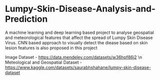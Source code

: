 # Lumpy-Skin-Disease-Analysis-and-Prediction
A machine learning and deep learning based project to analyse geospatial and meteorological features that affect the spread of Lumpy Skin Disease Virus. CNN based approach to visually detect the diease based on skin lesion features is also proposed in this project

Image Dataset - https://data.mendeley.com/datasets/w36hpf86j2 \n
Meteological and Geospatial Dataset -  https://www.kaggle.com/datasets/saurabhshahane/lumpy-skin-disease-dataset
